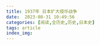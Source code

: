 ```yaml
---
title: 1937年 日本扩大侵华战争
date:  2023-08-31 10:49:56
categories: [阅读,全历史,历史,日本史]
tags: article
index_img: 
---
```


